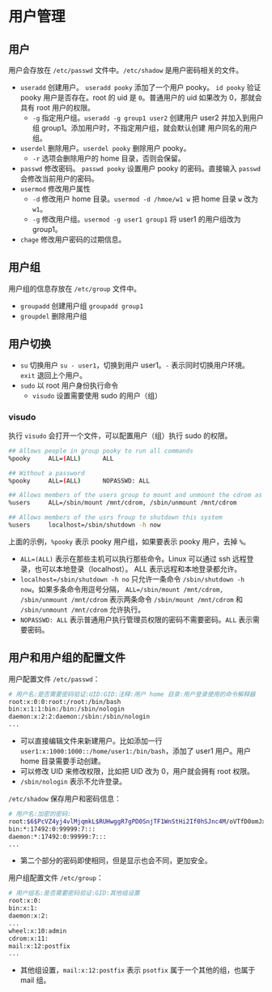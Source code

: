 # 用户管理

## 用户

用户会存放在 `/etc/passwd` 文件中。`/etc/shadow` 是用户密码相关的文件。

- `useradd` 创建用户。 `useradd pooky` 添加了一个用户 pooky。 `id pooky` 验证 pooky 用户是否存在。root 的 uid 是 `0`。普通用户的 uid 如果改为 0，那就会具有 root 用户的权限。
  - `-g` 指定用户组。`useradd -g group1 user2` 创建用户 user2 并加入到用户组 group1。添加用户时，不指定用户组，就会默认创建
  用户同名的用户组。
- `userdel` 删除用户。`userdel pooky` 删除用户 pooky。
  - `-r` 选项会删除用户的 home 目录，否则会保留。
- `passwd` 修改密码。 `passwd pooky` 设置用户 pooky 的密码。直接输入 `passwd` 会修改当前用户的密码。
- `usermod` 修改用户属性
  - `-d` 修改用户 home 目录。`usermod -d /hmoe/w1 w` 把 home 目录 `w` 改为 `w1`。
  - `-g` 修改用户组。`usermod -g user1 group1` 将 user1 的用户组改为 group1。
- `chage` 修改用户密码的过期信息。

## 用户组

用户组的信息存放在 `/etc/group` 文件中。

- `groupadd` 创建用户组 `groupadd group1`
- `groupdel` 删除用户组
  
## 用户切换

- `su` 切换用户 `su - user1`，切换到用户 user1。`-` 表示同时切换用户环境。`exit` 退回上个用户。
- `sudo` 以 root 用户身份执行命令
  - `visudo` 设置需要使用 sudo 的用户（组）

### visudo

执行 `visudo` 会打开一个文件，可以配置用户（组）执行 sudo 的权限。

```bash
## Allows people in group pooky to run all commands
%pooky     ALL=(ALL)      ALL

## Without a password
%pooky     ALL=(ALL)      NOPASSWD: ALL

## Allows members of the users group to mount and unmount the cdrom as root
%users     ALL=/sbin/mount /mnt/cdrom, /sbin/unmount /mnt/cdrom

## Allows members of the usrs froup to shutdown this system
%users     localhost=/sbin/shutdown -h now
```

上面的示例，`%pooky` 表示 pooky 用户组，如果要表示 pooky 用户，去掉 `%`。

- `ALL=(ALL)` 表示在那些主机可以执行那些命令。Linux 可以通过 ssh 远程登录，也可以本地登录（localhost）。
ALL 表示远程和本地登录都允许。
- `localhost=/sbin/shutdown -h no` 只允许一条命令 `/sbin/shutdown -h now`。如果多条命令用逗号分隔，
`ALL=/sbin/mount /mnt/cdrom, /sbin/unmount /mnt/cdrom` 表示两条命令 `/sbin/mount /mnt/cdrom`
和 `/sbin/unmount /mnt/cdrom` 允许执行。
- `NOPASSWD: ALL` 表示普通用户执行管理员权限的密码不需要密码。`ALL` 表示需要密码。

## 用户和用户组的配置文件

用户配置文件 `/etc/passwd`：

```bash
# 用户名:是否需要密码验证:UID:GID:注释:用户 home 目录:用户登录使用的命令解释器
root:x:0:0:root:/root:/bin/bash
bin:x:1:1:bin:/bin:/sbin/nologin
daemon:x:2:2:daemon:/sbin:/sbin/nologin
...
```

- 可以直接编辑文件来新建用户。比如添加一行 `user1:x:1000:1000::/home/user1:/bin/bash`，添加了 user1 用户。用户 home
目录需要手动创建。
- 可以修改 UID 来修改权限，比如把 UID 改为 0，用户就会拥有 root 权限。
- `/sbin/nologin` 表示不允许登录。

`/etc/shadow` 保存用户和密码信息：

```bash
# 用户名:加密的密码:
root:$6$PcVZ4yj4vlMjqmkL$RUHwggR7gPD0SnjTF1WnStHi2If0hSJnc4M/oVTfD0omJxVGhQgnQhBKRNPiwcBSeL72IerSphnEVdaomgjx./::0:99999:7:::
bin:*:17492:0:99999:7:::
daemon:*:17492:0:99999:7:::
...
```

- 第二个部分的密码即使相同，但是显示也会不同，更加安全。

用户组配置文件 `/etc/group`：

```bash
# 用户组名:是否需要密码验证:GID:其他组设置
root:x:0:
bin:x:1:
daemon:x:2:
...
wheel:x:10:admin
cdrom:x:11:
mail:x:12:postfix
...
```

- 其他组设置，`mail:x:12:postfix` 表示 `psotfix` 属于一个其他的组，也属于 mail 组。
